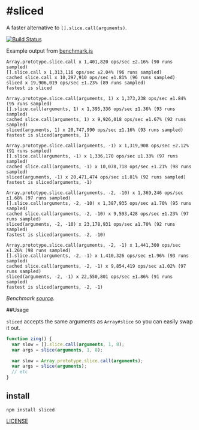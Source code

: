 # #sliced

A faster alternative to `[].slice.call(arguments)`.

[![Build Status](https://secure.travis-ci.org/aheckmann/sliced.png)](http://travis-ci.org/aheckmann/sliced)

Example output from [benchmark.js](https://github.com/bestiejs/benchmark.js)

    Array.prototype.slice.call x 1,401,820 ops/sec ±2.16% (90 runs sampled)
    [].slice.call x 1,313,116 ops/sec ±2.04% (96 runs sampled)
    cached slice.call x 10,297,910 ops/sec ±1.81% (96 runs sampled)
    sliced x 19,906,019 ops/sec ±1.23% (89 runs sampled)
    fastest is sliced

    Array.prototype.slice.call(arguments, 1) x 1,373,238 ops/sec ±1.84% (95 runs sampled)
    [].slice.call(arguments, 1) x 1,395,336 ops/sec ±1.36% (93 runs sampled)
    cached slice.call(arguments, 1) x 9,926,018 ops/sec ±1.67% (92 runs sampled)
    sliced(arguments, 1) x 20,747,990 ops/sec ±1.16% (93 runs sampled)
    fastest is sliced(arguments, 1)

    Array.prototype.slice.call(arguments, -1) x 1,319,908 ops/sec ±2.12% (91 runs sampled)
    [].slice.call(arguments, -1) x 1,336,170 ops/sec ±1.33% (97 runs sampled)
    cached slice.call(arguments, -1) x 10,078,718 ops/sec ±1.21% (98 runs sampled)
    sliced(arguments, -1) x 20,471,474 ops/sec ±1.81% (92 runs sampled)
    fastest is sliced(arguments, -1)

    Array.prototype.slice.call(arguments, -2, -10) x 1,369,246 ops/sec ±1.68% (97 runs sampled)
    [].slice.call(arguments, -2, -10) x 1,387,935 ops/sec ±1.70% (95 runs sampled)
    cached slice.call(arguments, -2, -10) x 9,593,428 ops/sec ±1.23% (97 runs sampled)
    sliced(arguments, -2, -10) x 23,178,931 ops/sec ±1.70% (92 runs sampled)
    fastest is sliced(arguments, -2, -10)

    Array.prototype.slice.call(arguments, -2, -1) x 1,441,300 ops/sec ±1.26% (98 runs sampled)
    [].slice.call(arguments, -2, -1) x 1,410,326 ops/sec ±1.96% (93 runs sampled)
    cached slice.call(arguments, -2, -1) x 9,854,419 ops/sec ±1.02% (97 runs sampled)
    sliced(arguments, -2, -1) x 22,550,801 ops/sec ±1.86% (91 runs sampled)
    fastest is sliced(arguments, -2, -1)

_Benchmark [source](https://github.com/aheckmann/sliced/blob/master/bench.js)._

##Usage

`sliced` accepts the same arguments as `Array#slice` so you can easily swap it out.

```js
function zing() {
  var slow = [].slice.call(arguments, 1, 8);
  var args = slice(arguments, 1, 8);

  var slow = Array.prototype.slice.call(arguments);
  var args = slice(arguments);
  // etc
}
```

## install

    npm install sliced

[LICENSE](https://github.com/aheckmann/sliced/blob/master/LICENSE)

